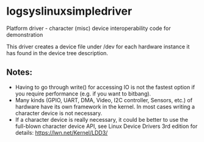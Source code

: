# logsyslinuxsimpledriver
Platform driver - character (misc) device interoperability code for demonstration

This driver creates a device file under /dev for each hardware instance it has found in the device tree description.

## Notes:
- Having to go through write() for accessing IO is not the fastest option if you require performance (e.g. if you want to bitbang).
- Many kinds (GPIO, UART, DMA, Video, I2C controller, Sensors, etc.) of hardware have its own framework in the kernel. In most cases writing a character device is not necessary.
- If a character device is really necessary, it could be better to use the full-blown character device API, see Linux Device Drivers 3rd edition for details: https://lwn.net/Kernel/LDD3/
